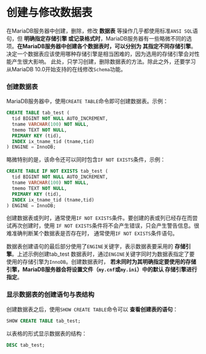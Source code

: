 创建与修改数据表
=============================================
在MariaDB服务器中创建，删除，修改 **数据表** 等操作几乎都使用标准`ANSI SQL`语句，但 **明确指定存储引擎
或记录格式时**，MariaDB服务器有一些略微不同的选项。**在MariaDB服务器中创建各个数据表时，可以分别为
其指定不同存储引擎**。决定一个数据表应该使用哪种存储引擎是相当困难的，因为选用的存储引擎会对性能产生很大影响。
此处，只学习创建，删除数据表的方法。除此之外，还要学习从MariaDB 10.0开始支持的在线修改`Schema`功能。

### 创建数据表
MariaDB服务器中，使用`CREATE TABLE`命令即可创建数据表。示例：
```sql
CREATE TABLE tab_test (
  tid BIGINT NOT NULL AUTO_INCREMENT,
  tname VARCHAR(100) NOT NULL,
  tmemo TEXT NOT NULL,
  PRIMARY KEY (tid),
  INDEX ix_tname_tid (tname,tid)
) ENGINE = InnoDB;
```
略微特别的是，该命令还可以同时包含`IF NOT EXISTS`条件，示例：
```sql
CREATE TABLE IF NOT EXISTS tab_test (
  tid BIGINT NOT NULL AUTO_INCREMENT,
  tname VARCHAR(100) NOT NULL,
  tmemo TEXT NOT NULL,
  PRIMARY KEY (tid),
  INDEX ix_tname_tid (tname,tid)
) ENGINE = InnoDB;
```
创建数据表或列时，通常使用`IF NOT EXISTS`条件。要创建的表或列已经存在而尝试再次创建时，使用
`IF NOT EXISTS`条件将不会产生错误，只会产生警告信息。很难准确判断某个数据表是否存在时，
通常使用`IF NOT EXISTS`条件语句。

数据表创建语句的最后部分使用了`ENGINE`关键字，表示数据表要采用的 **存储引擎**。上述示例创建tab_test
数据表时，通过`ENGINE`关键字同时为数据表指定了要使用的存储引擎为`InnoDB`。创建数据表时，
**若未同时为其明确指定要使用的存储引擎，MariaDB服务器会将设置文件（`my.cnf`或`my.ini`）中的默认
存储引擎进行指定**。

### 显示数据表的创建语句与表结构
创建数据表之后，使用`SHOW CREATE TABLE`命令可以 **查看创建表的语句**：
```sql
SHOW CREATE TABLE tab_test;
```
以表格的形式显示数据表的结构：
```sql
DESC tab_test;
```
